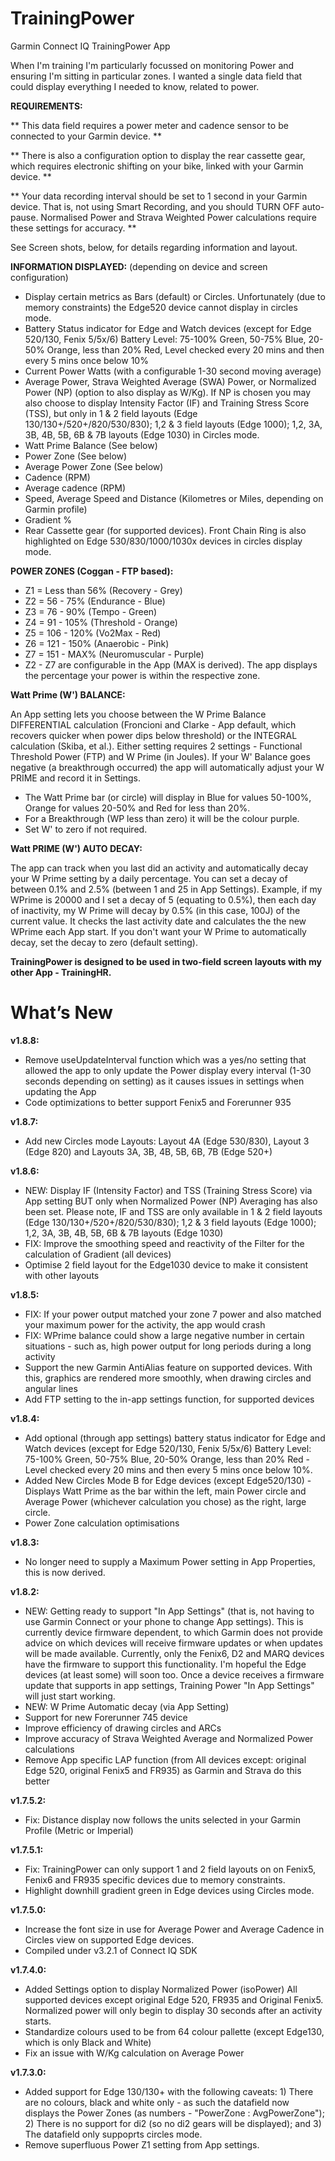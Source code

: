 # TrainingPower
Garmin Connect IQ TrainingPower App

When I'm training I'm particularly focussed on monitoring Power and ensuring I'm sitting in particular zones. I wanted a single data field that could display everything I needed to know, related to power.


**REQUIREMENTS:**

** This data field requires a power meter and cadence sensor to be connected to your Garmin device. **

** There is also a configuration option to display the rear cassette gear, which requires electronic shifting on your bike, linked with your Garmin device. **

** Your data recording interval should be set to 1 second in your Garmin device. That is, not using Smart Recording, and you should TURN OFF auto-pause. Normalised Power and Strava Weighted Power calculations require these settings for accuracy. **


See Screen shots, below, for details regarding information and layout.


**INFORMATION DISPLAYED:**
  (depending on device and screen configuration)

- Display certain metrics as Bars (default) or Circles.  Unfortunately (due to memory constraints) the Edge520 device cannot display in circles mode.
- Battery Status indicator for Edge and Watch devices (except for Edge 520/130, Fenix 5/5x/6) Battery Level: 75-100% Green, 50-75% Blue, 20-50% Orange, less than 20% Red, Level checked every 20 mins and then every 5 mins once below 10%
- Current Power Watts (with a configurable 1-30 second moving average)
- Average Power, Strava Weighted Average (SWA) Power, or Normalized Power (NP) (option to also display as W/Kg).  If NP is chosen you may also choose to display Intensity Factor (IF) and Training Stress Score (TSS), but only in 1 & 2 field layouts (Edge 130/130+/520+/820/530/830); 1,2 & 3 field layouts (Edge 1000); 1,2, 3A, 3B, 4B, 5B, 6B & 7B layouts (Edge 1030) in Circles mode.
- Watt Prime Balance (See below)
- Power Zone (See below)
- Average Power Zone (See below)
- Cadence (RPM)
- Average cadence (RPM)
- Speed, Average Speed and Distance (Kilometres or Miles, depending on Garmin profile)
- Gradient %
- Rear Cassette gear (for supported devices). Front Chain Ring is also highlighted on Edge 530/830/1000/1030x devices in circles display mode.


**POWER ZONES (Coggan - FTP based):**

- Z1 = Less than 56% (Recovery - Grey)
- Z2 = 56 - 75% (Endurance - Blue)
- Z3 = 76 - 90% (Tempo - Green)
- Z4 = 91 - 105% (Threshold - Orange)
- Z5 = 106 - 120% (Vo2Max - Red)
- Z6 = 121 - 150% (Anaerobic - Pink)
- Z7 = 151 - MAX% (Neuromuscular - Purple)
- Z2 - Z7 are configurable in the App (MAX is derived). The app displays the percentage your power is within the respective zone.


**Watt Prime (W') BALANCE:**

An App setting lets you choose between the W Prime Balance DIFFERENTIAL calculation (Froncioni and Clarke - App default, which recovers quicker when power dips below threshold) or the INTEGRAL calculation (Skiba, et al.). Either setting requires 2 settings - Functional Threshold Power (FTP) and W Prime (in Joules). If your W' Balance goes negative (a breakthrough occurred) the app will automatically adjust your W PRIME and record it in Settings.

- The Watt Prime bar (or circle) will display in Blue for values 50-100%, Orange for values 20-50% and Red for less than 20%.
- For a Breakthrough (WP less than zero) it will be the colour purple.
- Set W' to zero if not required.


**Watt PRIME (W') AUTO DECAY:**

The app can track when you last did an activity and automatically decay your W Prime setting by a daily percentage. You can set a decay of between 0.1% and 2.5% (between 1 and 25 in App Settings). Example, if my WPrime is 20000 and I set a decay of 5 (equating to 0.5%), then each day of inactivity, my W Prime will decay by 0.5% (in this case, 100J) of the current value. It checks the last activity date and calculates the the new WPrime each App start. If you don't want your W Prime to automatically decay, set the decay to zero (default setting).


**TrainingPower is designed to be used in two-field screen layouts with my other App - TrainingHR.**


# What’s New

**v1.8.8:**
- Remove useUpdateInterval function which was a yes/no setting that allowed the app to only update the Power display every interval (1-30 seconds depending on setting) as it causes issues in settings when updating the App
- Code optimizations to better support Fenix5 and Forerunner 935

**v1.8.7:**
- Add new Circles mode Layouts: Layout 4A (Edge 530/830), Layout 3 (Edge 820) and Layouts 3A, 3B, 4B, 5B, 6B, 7B (Edge 520+)

**v1.8.6:**
- NEW: Display IF (Intensity Factor) and TSS (Training Stress Score) via App setting BUT only when Normalized Power (NP) Averaging has also been set.  Please note, IF and TSS are only available in 1 & 2 field layouts (Edge 130/130+/520+/820/530/830); 1,2 & 3 field layouts (Edge 1000); 1,2, 3A, 3B, 4B, 5B, 6B & 7B layouts (Edge 1030)
- FIX:  Improve the smoothing speed and reactivity of the Filter for the calculation of Gradient (all devices)
- Optimise 2 field layout for the Edge1030 device to make it consistent with other layouts

**v1.8.5:**
- FIX:  If your power output matched your zone 7 power and also matched your maximum power for the activity, the app would crash
- FIX:  WPrime balance could show a large negative number in certain situations - such as, high power output for long periods during a long activity
- Support the new Garmin AntiAlias feature on supported devices.  With this, graphics are rendered more smoothly, when drawing circles and angular lines
- Add FTP setting to the in-app settings function, for supported devices

**v1.8.4:**
- Add optional (through app settings) battery status indicator for Edge and Watch devices (except for Edge 520/130, Fenix 5/5x/6) Battery Level: 75-100% Green, 50-75% Blue, 20-50% Orange, less than 20% Red - Level checked every 20 mins and then every 5 mins once below 10%.
- Added New Circles Mode B for Edge devices (except Edge520/130) - Displays Watt Prime as the bar within the left, main Power circle and Average Power (whichever calculation you chose) as the right, large circle.
- Power Zone calculation optimisations

**v1.8.3:**
- No longer need to supply a Maximum Power setting in App Properties, this is now derived.

**v1.8.2:**
- NEW: Getting ready to support "In App Settings" (that is, not having to use Garmin Connect or your phone to change App settings). This is currently device firmware dependent, to which Garmin does not provide advice on which devices will receive firmware updates or when updates will be made available. Currently, only the Fenix6, D2 and MARQ devices have the firmware to support this functionality. I'm hopeful the Edge devices (at least some) will soon too. Once a device receives a firmware update that supports in app settings, Training Power "In App Settings" will just start working.
- NEW: W Prime Automatic decay (via App Setting)
- Support for new Forerunner 745 device
- Improve efficiency of drawing circles and ARCs
- Improve accuracy of Strava Weighted Average and Normalized Power calculations
- Remove App specific LAP function (from All devices except: original Edge 520, original Fenix5 and FR935) as Garmin and Strava do this better

**v1.7.5.2:**
- Fix: Distance display now follows the units selected in your Garmin Profile (Metric or Imperial)

**v1.7.5.1:**
- Fix: TrainingPower can only support 1 and 2 field layouts on on Fenix5, Fenix6 and FR935 specific devices due to memory constraints.
- Highlight downhill gradient green in Edge devices using Circles mode.

**v1.7.5.0:**
- Increase the font size in use for Average Power and Average Cadence in Circles view on supported Edge devices.
- Compiled under v3.2.1 of Connect IQ SDK

**v1.7.4.0:**
- Added Settings option to display Normalized Power (isoPower) All supported devices except original Edge 520, FR935 and Original Fenix5. Normalized power will only begin to display 30 seconds after an activity starts.
- Standardize colours used to be from 64 colour pallette (except Edge130, which is only Black and White)
- Fix an issue with W/Kg calculation on Average Power

**v1.7.3.0:**
- Added support for Edge 130/130+ with the following caveats: 1) There are no colours, black and white only - as such the datafield now displays the Power Zones (as numbers - "PowerZone : AvgPowerZone"); 2) There is no support for di2 (so no di2 gears will be displayed); and 3) The datafield only suppoprts circles mode.
- Remove superfluous Power Z1 setting from App settings.
